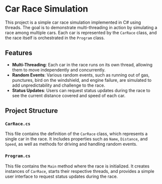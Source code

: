 # Car Race Simulation

This project is a simple car race simulation implemented in C# using threads. The goal is to demonstrate multi-threading in action by simulating a race among multiple cars. Each car is represented by the `CarRace` class, and the race itself is orchestrated in the `Program` class.

## Features

- **Multi-Threading**: Each car in the race runs on its own thread, allowing them to move independently and concurrently.
- **Random Events**: Various random events, such as running out of gas, punctures, bird on the windshield, and engine failure, are simulated to add unpredictability and challenge to the race.
- **Status Updates**: Users can request status updates during the race to see the current distance covered and speed of each car.

## Project Structure

### `CarRace.cs`

This file contains the definition of the `CarRace` class, which represents a single car in the race. It includes properties such as `Name`, `Distance`, and `Speed`, as well as methods for driving and handling random events.

### `Program.cs`

This file contains the `Main` method where the race is initialized. It creates instances of `CarRace`, starts their respective threads, and provides a simple user interface to request status updates during the race.

